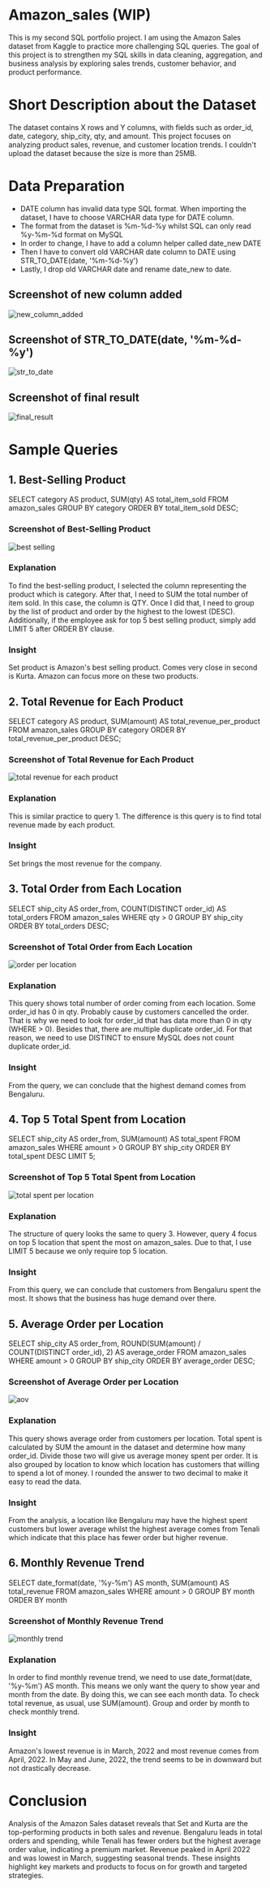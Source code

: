 # Amazon_sales (WIP)
This is my second SQL portfolio project. I am using the Amazon Sales dataset from Kaggle to practice more challenging SQL queries. The goal of this project is to strengthen my SQL skills in data cleaning, aggregation, and business analysis by exploring sales trends, customer behavior, and product performance.

# Short Description about the Dataset
The dataset contains X rows and Y columns, with fields such as order_id, date, category, ship_city, qty, and amount. This project focuses on analyzing product sales, revenue, and customer location trends. I couldn't upload the dataset because the size is more than 25MB.

# Data Preparation
- DATE column has invalid data type SQL format. When importing the dataset, I have to choose VARCHAR data type for DATE column.
- The format from the dataset is %m-%d-%y whilst SQL can only read %y-%m-%d format on MySQL
- In order to change, I have to add a column helper called date_new DATE
- Then I have to convert old VARCHAR date column to DATE using STR_TO_DATE(date, '%m-%d-%y')
- Lastly, I drop old VARCHAR date and rename date_new to date.

## Screenshot of new column added
![new_column_added](add_new_column.png)

## Screenshot of STR_TO_DATE(date, '%m-%d-%y')
![str_to_date](str_to_date.png)

## Screenshot of final result
![final_result](last_action1.png)

# Sample Queries 

## 1. Best-Selling Product
SELECT category AS product, SUM(qty) AS total_item_sold
FROM amazon_sales
GROUP BY category
ORDER BY total_item_sold DESC;

### Screenshot of Best-Selling Product
![best selling](best_selling.png)

### Explanation
To find the best-selling product, I selected the column representing the product which is category. After that, I need to SUM the total number of item sold. In this case, the column is QTY. Once I did that, I need to group by the list of product and order by the highest to the lowest (DESC). Additionally, if the employee ask for top 5 best selling product, simply add LIMIT 5 after ORDER BY clause.

### Insight
Set product is Amazon's best selling product. Comes very close in second is Kurta. Amazon can focus more on these two products.

## 2. Total Revenue for Each Product
SELECT category AS product, SUM(amount) AS total_revenue_per_product
FROM amazon_sales
GROUP BY category
ORDER BY total_revenue_per_product DESC;

### Screenshot of Total Revenue for Each Product
![total revenue for each product](total_revenue_for_product.png)

### Explanation
This is similar practice to query 1. The difference is this query is to find total revenue made by each product.

### Insight
Set brings the most revenue for the company. 

## 3. Total Order from Each Location
SELECT ship_city AS order_from, COUNT(DISTINCT order_id) AS total_orders
FROM amazon_sales
WHERE qty > 0
GROUP BY ship_city
ORDER BY total_orders DESC;

### Screenshot of Total Order from Each Location
![order per location](order_per_location.png)

### Explanation
This query shows total number of order coming from each location. Some order_id has 0 in qty. Probably cause by customers cancelled the order. That is why we need to look for order_id that has data more than 0 in qty (WHERE > 0). Besides that, there are multiple duplicate order_id. For that reason, we need to use DISTINCT to ensure MySQL does not count duplicate order_id.

### Insight
From the query, we can conclude that the highest demand comes from Bengaluru.

## 4. Top 5 Total Spent from Location
SELECT ship_city AS order_from, SUM(amount) AS total_spent
FROM amazon_sales
WHERE amount > 0
GROUP BY ship_city
ORDER BY total_spent DESC LIMIT 5;

### Screenshot of Top 5 Total Spent from Location
![total spent per location](total_spent_location.png)

### Explanation
The structure of query looks the same to query 3. However, query 4 focus on top 5 location that spent the most on amazon_sales. Due to that, I use LIMIT 5 because we only require top 5 location. 

### Insight
From this query, we can conclude that customers from Bengaluru spent the most.  It shows that the business has huge demand over there.

## 5. Average Order per Location
SELECT ship_city AS order_from, ROUND(SUM(amount) / COUNT(DISTINCT order_id), 2) AS average_order
FROM amazon_sales
WHERE amount > 0
GROUP BY ship_city
ORDER BY average_order DESC;

### Screenshot of Average Order per Location
![aov](aov.png)

### Explanation
This query shows average order from customers per location. Total spent is calculated by SUM the amount in the dataset and determine how many order_id. Divide those two will give us average money spent per order. It is also grouped by location to know which location has customers that willing to spend a lot of money. I rounded the answer to two decimal to make it easy to read the data. 

### Insight
From the analysis, a location like Bengaluru may have the highest spent customers but lower average whilst the highest average comes from Tenali which indicate that this place has fewer order but higher revenue.

## 6. Monthly Revenue Trend
SELECT date_format(date, '%y-%m') AS month, SUM(amount) AS total_revenue
FROM amazon_sales
WHERE amount > 0
GROUP BY month
ORDER BY month

### Screenshot of Monthly Revenue Trend
![monthly trend](month_revenue.png)

### Explanation
In order to find monthly revenue trend, we need to use date_format(date, '%y-%m') AS month. This means we only want the query to show year and month from the date. By doing this, we can see each month data. To check total revenue, as usual, use SUM(amount). Group and order by month to check monthly trend.

### Insight
Amazon's lowest revenue is in March, 2022 and most revenue comes from April, 2022. In May and June, 2022, the trend seems to be in downward but not drastically decrease.

# Conclusion
Analysis of the Amazon Sales dataset reveals that Set and Kurta are the top-performing products in both sales and revenue. Bengaluru leads in total orders and spending, while Tenali has fewer orders but the highest average order value, indicating a premium market. Revenue peaked in April 2022 and was lowest in March, suggesting seasonal trends. These insights highlight key markets and products to focus on for growth and targeted strategies.
